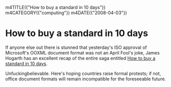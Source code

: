 m4TITLE({"How to buy a standard in 10 days"})
m4CATEGORY({"computing"})
m4DATE({"2008-04-03"})

How to buy a standard in 10 days
================================

If anyone else out there is stunned that yesterday's ISO approval of
Microsoft's OOXML document format was not an April Fool's joke, James
Hogarth has an excellent recap of the entire saga entitled [How to buy a
standard in 10
days](http://www.tideway.com/community/blog-post/how-to-buy-a-standard-in-10-days/).

Unfuckingbelievable. Here's hoping countries raise formal protests; if
not, office document formats will remain incompatible for the
foreseeable future.
